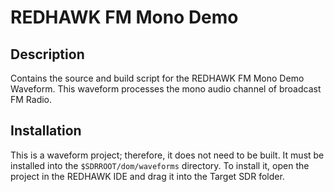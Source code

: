 # REDHAWK FM Mono Demo
 
## Description

Contains the source and build script for the REDHAWK FM Mono Demo Waveform. This
waveform processes the mono audio channel of broadcast FM Radio.

## Installation

This is a waveform project; therefore, it does not need to be built.  It must be installed into
the `$SDRROOT/dom/waveforms` directory. To install it, open the project
in the REDHAWK IDE and drag it into the Target SDR folder.
